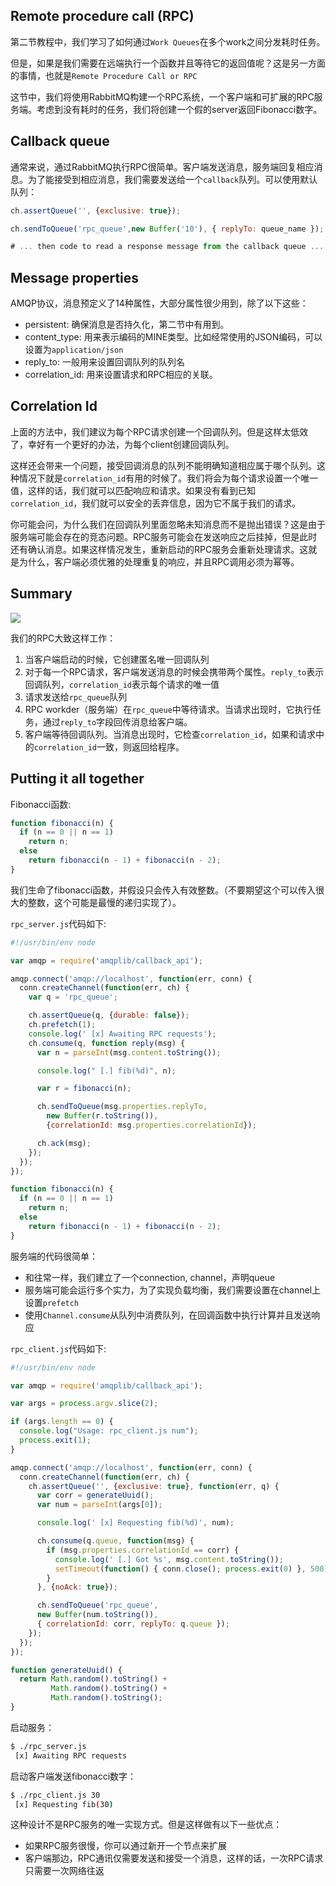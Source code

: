 
## Remote procedure call (RPC)

第二节教程中，我们学习了如何通过`Work Queues`在多个work之间分发耗时任务。

但是，如果是我们需要在远端执行一个函数并且等待它的返回值呢？这是另一方面的事情，也就是`Remote Procedure Call or RPC`

这节中，我们将使用RabbitMQ构建一个RPC系统，一个客户端和可扩展的RPC服务端。考虑到没有耗时的任务，我们将创建一个假的server返回Fibonacci数字。

## Callback queue

通常来说，通过RabbitMQ执行RPC很简单。客户端发送消息，服务端回复相应消息。为了能接受到相应消息，我们需要发送给一个`callback`队列。可以使用默认队列：

```js
ch.assertQueue('', {exclusive: true});

ch.sendToQueue('rpc_queue',new Buffer('10'), { replyTo: queue_name });

# ... then code to read a response message from the callback queue ...
```

## Message properties

AMQP协议，消息预定义了14种属性，大部分属性很少用到，除了以下这些：

* persistent: 确保消息是否持久化，第二节中有用到。
* content_type: 用来表示编码的MINE类型。比如经常使用的JSON编码，可以设置为`application/json`
* reply_to: 一般用来设置回调队列的队列名
* correlation_id: 用来设置请求和RPC相应的关联。

## Correlation Id

上面的方法中，我们建议为每个RPC请求创建一个回调队列。但是这样太低效了，幸好有一个更好的办法，为每个client创建回调队列。

这样还会带来一个问题，接受回调消息的队列不能明确知道相应属于哪个队列。这种情况下就是`correlation_id`有用的时候了。我们将会为每个请求设置一个唯一值，这样的话，我们就可以匹配响应和请求。如果没有看到已知`correlation_id`，我们就可以安全的丢弃信息，因为它不属于我们的请求。

你可能会问，为什么我们在回调队列里面忽略未知消息而不是抛出错误？这是由于服务端可能会存在的竞态问题。RPC服务可能会在发送响应之后挂掉，但是此时还有确认消息。如果这样情况发生，重新启动的RPC服务会重新处理请求。这就是为什么，客户端必须优雅的处理重复的响应，并且RPC调用必须为幂等。

## Summary

![](https://www.rabbitmq.com/img/tutorials/python-six.png)

我们的RPC大致这样工作：

1. 当客户端启动的时候，它创建匿名唯一回调队列
2. 对于每一个RPC请求，客户端发送消息的时候会携带两个属性。`reply_to`表示回调队列，`correlation_id`表示每个请求的唯一值
3. 请求发送给`rpc_queue`队列
4. RPC workder（服务端）在`rpc_queue`中等待请求。当请求出现时，它执行任务，通过`reply_to`字段回传消息给客户端。
5. 客户端等待回调队列。当消息出现时，它检查`correlation_id`，如果和请求中的`correlation_id`一致，则返回给程序。

## Putting it all together

Fibonacci函数:

```js
function fibonacci(n) {
  if (n == 0 || n == 1)
    return n;
  else
    return fibonacci(n - 1) + fibonacci(n - 2);
}
```

我们生命了fibonacci函数，并假设只会传入有效整数。（不要期望这个可以传入很大的整数，这个可能是最慢的递归实现了）。

`rpc_server.js`代码如下:

```js
#!/usr/bin/env node

var amqp = require('amqplib/callback_api');

amqp.connect('amqp://localhost', function(err, conn) {
  conn.createChannel(function(err, ch) {
    var q = 'rpc_queue';

    ch.assertQueue(q, {durable: false});
    ch.prefetch(1);
    console.log(' [x] Awaiting RPC requests');
    ch.consume(q, function reply(msg) {
      var n = parseInt(msg.content.toString());

      console.log(" [.] fib(%d)", n);

      var r = fibonacci(n);

      ch.sendToQueue(msg.properties.replyTo,
        new Buffer(r.toString()),
        {correlationId: msg.properties.correlationId});

      ch.ack(msg);
    });
  });
});

function fibonacci(n) {
  if (n == 0 || n == 1)
    return n;
  else
    return fibonacci(n - 1) + fibonacci(n - 2);
}
```

服务端的代码很简单：

* 和往常一样，我们建立了一个connection, channel，声明queue
* 服务端可能会运行多个实力，为了实现负载均衡，我们需要设置在channel上设置`prefetch`
* 使用`Channel.consume`从队列中消费队列，在回调函数中执行计算并且发送响应

`rpc_client.js`代码如下:

```js
#!/usr/bin/env node

var amqp = require('amqplib/callback_api');

var args = process.argv.slice(2);

if (args.length == 0) {
  console.log("Usage: rpc_client.js num");
  process.exit(1);
}

amqp.connect('amqp://localhost', function(err, conn) {
  conn.createChannel(function(err, ch) {
    ch.assertQueue('', {exclusive: true}, function(err, q) {
      var corr = generateUuid();
      var num = parseInt(args[0]);

      console.log(' [x] Requesting fib(%d)', num);

      ch.consume(q.queue, function(msg) {
        if (msg.properties.correlationId == corr) {
          console.log(' [.] Got %s', msg.content.toString());
          setTimeout(function() { conn.close(); process.exit(0) }, 500);
        }
      }, {noAck: true});

      ch.sendToQueue('rpc_queue',
      new Buffer(num.toString()),
      { correlationId: corr, replyTo: q.queue });
    });
  });
});

function generateUuid() {
  return Math.random().toString() +
         Math.random().toString() +
         Math.random().toString();
}
```

启动服务：

```bash
$ ./rpc_server.js
 [x] Awaiting RPC requests
```

启动客户端发送fibonacci数字：

```bash
$ ./rpc_client.js 30
 [x] Requesting fib(30)
``` 
 
这种设计不是RPC服务的唯一实现方式。但是这样做有以下一些优点：

* 如果RPC服务很慢，你可以通过新开一个节点来扩展
* 客户端那边，RPC通讯仅需要发送和接受一个消息，这样的话，一次RPC请求只需要一次网络往返

